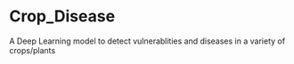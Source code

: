 # Crop_Disease
A Deep Learning model to detect vulnerablities and diseases in a variety of crops/plants
